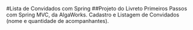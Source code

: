 #Lista de Convidados com Spring
##Projeto do Livreto Primeiros Passos com Spring MVC, da AlgaWorks.
Cadastro e Listagem de Convidados (nome e quantidade de acompanhantes).
